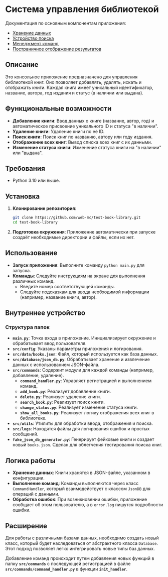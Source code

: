 # Система управления библиотекой

Документация по основным компонентам приложения:

 - [Хранение данных](src/database/README.md)
 - [Устройство поиска](src/utils/search_engine/README.md)
 - [Менеджмент команд](src/commands/README.md)
 - [Постраничное отображение результатов](src/utils/paginator/README.md)

## Описание

Это консольное приложение предназначено для управления библиотекой книг. Оно позволяет добавлять, удалять, искать и отображать книги. Каждая книга имеет уникальный идентификатор, название, автора, год издания и статус (в наличии или выдана).

## Функциональные возможности

- **Добавление книги**: Ввод данных о книге (название, автор, год) и автоматическое присвоение уникального ID и статуса "в наличии".
- **Удаление книги**: Удаление книги по её ID.
- **Поиск книги**: Поиск книг по названию, автору или году издания.
- **Отображение всех книг**: Вывод списка всех книг с их данными.
- **Изменение статуса книги**: Изменение статуса книги на "в наличии" или "выдана".

## Требования

- Python 3.10 или выше.

## Установка

1. **Клонирование репозитория**:
   ```bash
   git clone https://github.com/web-mc/test-book-library.git
   cd test-book-library
   ```

2. **Подготовка окружения**:
   Приложение автоматически при запуске создаёт необходимые директории и файлы, если их нет.

## Использование

- **Запуск приложения**: Выполните команду `python main.py` для запуска.
- **Команды**: Следуйте инструкциям на экране для выполнения различных команд.
  - Введите номер соответствующей команды.
  - Следуйте подсказкам для ввода необходимой информации (например, название книги, автор).

## Внутреннее устройство

### Структура папок

- **`main.py`**: Точка входа в приложение. Инициализирует окружение и обрабатывает ввод пользователя.
- **`src/config`**: Указаны параметры приложения и логирования.
- **`src/data/books.json`**: Файл, который используется как база данных.
- **`src/database/json_db.py`**: Обрабатывает хранение и извлечение данных с использованием JSON-файла.
- **`src/commands`**: Содержит модули для каждой команды (например, добавление, удаление).
  - **`command_handler.py`**: Управляет регистрацией и выполнением команд.
  - **`add_book.py`**: Реализует добавление книги.
  - **`delete.py`**: Реализует удаление книги.
  - **`search_book.py`**: Реализует поиск книги.
  - **`change_status.py`**: Реализует изменение статуса книги.
  - **`show_all_books.py`**: Реализует логику отображения всех книг в библиотеке.
- **`src/utils`**: Утилиты для обработки ввода, отображения и поиска.
- **`src/logs`**: Находятся файлы для логирования ошибок и простых сообщений.
- **`fake_json_db_generator.py`**: Генерирует фейковые книги и создает новый `books.json`. Сделан для облегчения тестирования поиска книг.

## Логика работы

- **Хранение данных**: Книги хранятся в JSON-файле, указанном в конфигурации.
- **Выполнение команд**: Команды выполняются через класс `CommandHandler`, который взаимодействует с классом `JsonDB` для операций с данными.
- **Обработка ошибок**: При возникновении ошибки, приложение сообщает об этом пользователю, а в `error.log` пишутся подробности ошибки.

## Расширение

Для работы с различными базами данных, необходимо создать новый класс, который будет наследоваться от абстрактного класса `Database`. Этот подход позволяет легко интегрировать новые типы баз данных.

Добавление команд происходит путем добавления новых функций в папку **`src/commands`** с последующей регистрацией в файле **`src/commands/command_handler.py`** в функции **`init_handler`**.
